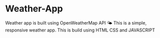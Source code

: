 # Weather-App
Weather app is built using OpenWeatherMap API 🌤 This is a simple, responsive weather app. This is build using HTML CSS and JAVASCRIPT
